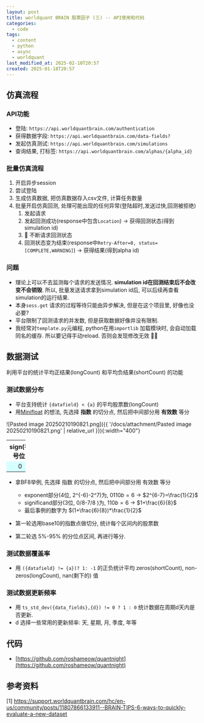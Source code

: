 ```yaml
---
layout: post
title: worldquant BRAIN 股票因子 (三) -- API使用和代码
categories:
  - code
tags:
  - content
  - python
  - async
  - worldquant
last_modified_at: 2025-02-10T20:57
created: 2025-01-18T20:57
---
```

##  仿真流程

### API功能

- 登陆: `https://api.worldquantbrain.com/authentication`
- 获得数据字段: `https://api.worldquantbrain.com/data-fields?`
- 发起仿真测试: `https://api.worldquantbrain.com/simulations`
- 查询结果, 打标签: `https://api.worldquantbrain.com/alphas/{alpha_id}`

### 批量仿真流程

1. 开启异步session
2. 尝试登陆
3. 生成仿真数据, 把仿真数据存入csv文件, 计算任务数量
4. 批量开启仿真回测, 处理可能出现的任何异常(登陆超时,发送过快,回测被拒绝)
	1. 发起请求
	2. 发起回测成功(response中包含`Location`) -> 获得回测状态(得到simulation id)
	3. 🔄 不断请求回测状态
	4. 回测状态变为结束(response中`Retry-After=0, status=[COMPLETE,WARNING]`) -> 获得结果(得到alpha id)

### 问题

- 理论上可以不去监测每个请求的发送情况. **simulation id在回测结束后不会改变不会销毁**. 所以, 批量发送请求拿到simulation id后, 可以后续再查看simulation的运行结果.
- 本身`sess.get` 请求的过程等待只能由异步解决, 但是在这个项目里, 好像也没必要? 
- 平台限制了回测请求的并发数, 但是获取数据好像并没有限制.
- 我经常对`template.py`元编程, python在用`importlib` 加载模块时, 会自动加载同名的缓存. 所以要记得手动reload. 否则会发现修改无效 😮‍💨

## 数据测试

利用平台的统计平均正结果(longCount) 和平均负结果(shortCount) 的功能

###  测试数据分布

- 平台支持统计 `{datafield} < {a}` 的平均股票数(longCount)
- 用[Minifloat](https://en.wikipedia.org/wiki/Minifloat) 的想法, 先选择 **指数** 的切分点, 然后把中间部分用 **有效数** 等分

![Pasted image 20250210190821.png]({{ '/docs/attachment/Pasted image 20250210190821.png' | relative_url }}){:width="400"}

<table class="wikitable" style="text-align: center; width: 50px">
<tbody><tr>
<th width="12.5%">sign(符号位)
</th>
<th width="50%" colspan="4">exponent(指数)
</th>
<th width="37.5%" colspan="3">significand(有效数)
</th></tr>
<tr>
<td style="background: #d5ffff">0
</td>
<td style="background: #a4ffb4">0
</td>
<td style="background: #a4ffb4">1
</td>
<td style="background: #a4ffb4">1
</td>
<td style="background: #a4ffb4">0
</td>
<td style="background: #ffb2b4">1
</td>
<td style="background: #ffb2b4">1
</td>
<td style="background: #ffb2b4">0
</td></tr></tbody></table>

- 拿BF8举例,   先选择 指数 的切分点, 然后把中间部分用 有效数 等分
	- exponent部分(4位, 2^{-6}-2^7)为, $0110b=6$  -> $2^{6-7}=\frac{1}{2}$ 
	- significand部分(3位, 0/8-7/8 )为, $110b=6$ -> $1+\frac{6}{8}$  
	- 最后事例的数字为 $(1+\frac{6}{8})*\frac{1}{2}$  

- 第一轮选用base10的指数点做切分, 统计每个区间内的股票数
- 第二轮选 5%-95% 的分位点区间, 再进行等分.

### 测试数据覆盖率

- 用 `({datafield} != {a})? 1: -1` 的正负统计平均 zeros(shortCount), non-zeros(longCount), nan(剩下的) 值

### 测试数据更新频率

- 用 `ts_std_dev({data_fields},{d}) != 0 ? 1 : 0` 统计数据在周期d天内是否更新. 
- d 选择一些常用的更新频率: 天, 星期, 月, 季度, 年等

## 代码

- [https://github.com/roshameow/quantnight](https://github.com/roshameow/quantnight)

## 参考资料

[1]  https://support.worldquantbrain.com/hc/en-us/community/posts/11807866133911--BRAIN-TIPS-6-ways-to-quickly-evaluate-a-new-dataset